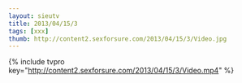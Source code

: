 ```yaml
--- 
layout: sieutv
title: 2013/04/15/3
tags: [xxx]
thumb: http://content2.sexforsure.com/2013/04/15/3/Video.jpg
---
```

{% include tvpro key="http://content2.sexforsure.com/2013/04/15/3/Video.mp4" %} 
